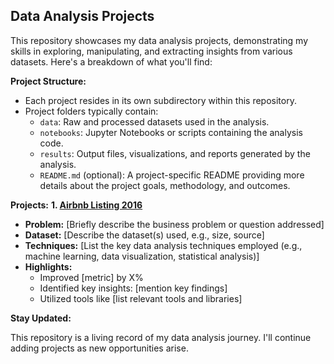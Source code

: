 ## Data Analysis Projects

This repository showcases my data analysis projects, demonstrating my skills in exploring, manipulating, and extracting insights from various datasets. Here's a breakdown of what you'll find:

**Project Structure:**

* Each project resides in its own subdirectory within this repository.
* Project folders typically contain:
    * `data`: Raw and processed datasets used in the analysis.
    * `notebooks`: Jupyter Notebooks or scripts containing the analysis code.
    * `results`: Output files, visualizations, and reports generated by the analysis.
    * `README.md` (optional): A project-specific README providing more details about the project goals, methodology, and outcomes.

**Projects:**
**1. [Airbnb Listing 2016](Airbnb-Listings-2016-Dataset)**

* **Problem:** [Briefly describe the business problem or question addressed]
* **Dataset:** [Describe the dataset(s) used, e.g., size, source]
* **Techniques:** [List the key data analysis techniques employed (e.g., machine learning, data visualization, statistical analysis)]
* **Highlights:**
    * Improved [metric] by X%
    * Identified key insights: [mention key findings]
    * Utilized tools like [list relevant tools and libraries]


**Stay Updated:**

This repository is a living record of my data analysis journey.  I'll continue adding projects as new opportunities arise.
